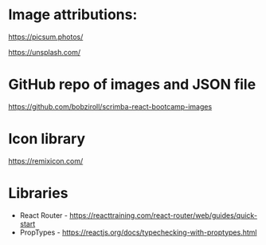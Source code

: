 # Image attributions:

https://picsum.photos/

https://unsplash.com/

# GitHub repo of images and JSON file

https://github.com/bobziroll/scrimba-react-bootcamp-images

# Icon library

https://remixicon.com/

# Libraries

- React Router - https://reacttraining.com/react-router/web/guides/quick-start
- PropTypes - https://reactjs.org/docs/typechecking-with-proptypes.html
